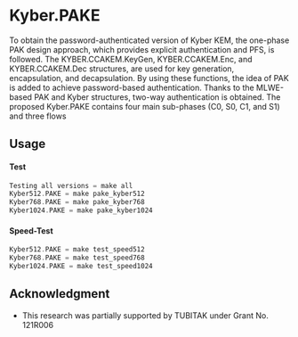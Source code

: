 # Kyber.PAKE
To obtain the password-authenticated version of Kyber KEM, the one-phase PAK design approach, which provides explicit authentication and PFS, is followed. The KYBER.CCAKEM.KeyGen, KYBER.CCAKEM.Enc, and KYBER.CCAKEM.Dec structures, are used for key generation, encapsulation, and decapsulation. By using these functions, the idea of PAK is added to achieve password-based authentication. Thanks to the MLWE-based PAK and Kyber structures, two-way authentication is obtained. The proposed Kyber.PAKE contains four main sub-phases (C0, S0, C1, and S1) and three flows

## Usage

#### Test

```c
Testing all versions = make all
Kyber512.PAKE = make pake_kyber512
Kyber768.PAKE = make pake_kyber768
Kyber1024.PAKE = make pake_kyber1024
```


#### Speed-Test

```c
Kyber512.PAKE = make test_speed512
Kyber768.PAKE = make test_speed768
Kyber1024.PAKE = make test_speed1024
```


## Acknowledgment

- This research was partially supported by TUBITAK under Grant No. 121R006

  
